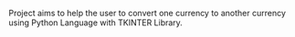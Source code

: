 Project aims to help the user to convert one currency to another currency using Python Language with TKINTER Library.
